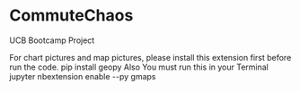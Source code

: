 # CommuteChaos
UCB Bootcamp Project

For chart pictures and map pictures, please install this extension first before run the code.
pip install geopy
Also You must run this in your Terminal jupyter nbextension enable --py gmaps
